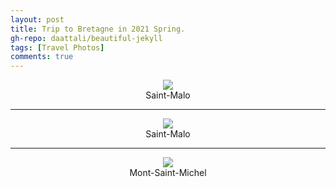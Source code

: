 ```yaml
---
layout: post
title: Trip to Bretagne in 2021 Spring.  
gh-repo: daattali/beautiful-jekyll
tags: [Travel Photos]
comments: true
---
```

<div align=center>
<img src="/assets/img/bretagne/oldcity.jpg"  />
</div>
<center>Saint-Malo</center>

___


<div align=center>
<img src="/assets/img/bretagne/seagull.jpg"  />
</div>
<center>Saint-Malo</center>

___


<div align=center>
<img src="/assets/img/bretagne/castle.jpg"  />
</div>
<center>Mont-Saint-Michel</center>


